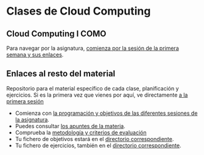 Clases de Cloud Computing
======

## Cloud Computing I COMO

Para navegar por la asignatura,
[comienza por la sesión de la primera semana y sus enlaces](sesiones/1-semana.md). 

## Enlaces al resto del material

Repositorio para el material específico de cada clase, planificación y ejercicios. Si es la primera vez que vienes por aquí, ve directamente [a la primera sesión](sesiones/01-semana.md)

* Comienza con [la programación y objetivos de las diferentes sesiones de la asignatura](sesiones/README.md).
* Puedes consultar [los apuntes de la materia](http://jj.github.io/CC).
* Comprueba la [metodología y criterios de evaluación](Metodología_y_criterios_de_evaluación.md)
* Tu fichero de objetivos estará en el [directorio correspondiente](objetivos/README.md).
* Tu fichero de ejercicios, también en el [directorio correspondiente](ejercicios/README.md).






